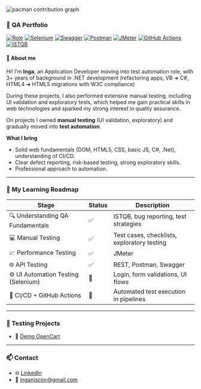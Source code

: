 <picture>
  <source media="(prefers-color-scheme: dark)" srcset="https://raw.githubusercontent.com/innscr/innscr/output/pacman-contribution-graph-dark.svg">
  <source media="(prefers-color-scheme: light)" srcset="https://raw.githubusercontent.com/innscr/innscr/output/pacman-contribution-graph.svg">
  <img alt="pacman contribution graph" src="https://raw.githubusercontent.com/innscr/innscr/output/pacman-contribution-graph.svg">
</picture>

###

### 🧪 QA Portfolio

[![Role](https://img.shields.io/badge/Role-Automation%20Engineer-informational?logo=github&logoColor=white&style=for-the-badge)]()
[![Selenium](https://img.shields.io/badge/Automation-Selenium-43B02A?logo=selenium&logoColor=white)]()
[![Swagger](https://img.shields.io/badge/API-Swagger-green)]()
[![Postman](https://img.shields.io/badge/API-Postman-orange)]()
[![JMeter](https://img.shields.io/badge/Performance-JMeter-red)]()
[![GitHub Actions](https://img.shields.io/badge/CI-GitHub%20Actions-blue)]()
[![ISTQB](https://img.shields.io/badge/Cert-ISTQB%20FL-blueviolet)]()

#### 📝 About me

Hi! I’m **Inga**, an Application Developer moving into test automation role, with 3+ years of background in .NET development (refactoring apps, VB ➜ C#, HTML4 ➜ HTML5 migrations with W3C compliance)

During these projects, I also performed extensive manual testing, including UI validation and exploratory tests, which helped me gain practical skills in web technologies and sparked my strong interest in quality assurance.

On projects I owned **manual testing** (UI validation, exploratory) and gradually moved into **test automation**.

**What I bring**
- Solid web fundamentals (DOM, HTML5, CSS, basic JS, C#, .Net), understanding of CI/CD.
- Clear defect reporting, risk-based testing, strong exploratory skills.
- Professional approach to automation.

---

### 🚀 My Learning Roadmap

| Stage | Status | Description |
|-------|--------|-------------|
| 🔍 Understanding QA Fundamentals | ✅ | ISTQB, bug reporting, test strategies |
| 💻 Manual Testing | ✅ | Test cases, checklists, exploratory testing |
| 📈 Performance Testing | ✅ | JMeter |
| 🌐 API Testing | ✅ | REST, Postman, Swagger |
| ⚙️ UI Automation Testing (Selenium) | 🔄 | Login, form validations, UI flows |
| 🧪 CI/CD + GitHub Actions | 🔄 | Automated test execution in pipelines |
---

### 📁 Testing Projects

- 🔗 [Demo OpenCart](https://github.com/innscr/QA_demo.opencart)

---


### 📫 Contact

- 🌐 [LinkedIn](https://www.linkedin.com/in/innscr/)
- 📧 inganiscior@gmail.com
